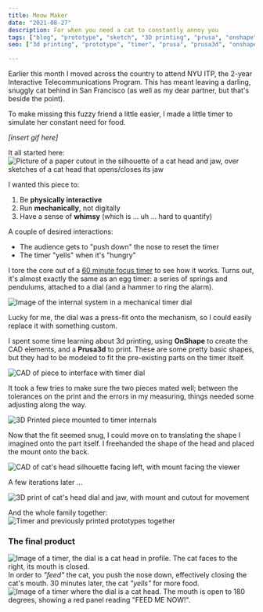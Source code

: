 ```yaml
---
title: Meow Maker
date: "2021-08-27"
description: For when you need a cat to constantly annoy you
tags: ["blog", "prototype", "sketch", "3D printing", "prusa", "onshape"]
seo: ["3d printing", "prototype", "timer", "prusa", "prusa3d", "onshape"]

---
```

Earlier this month I moved across the country to attend NYU ITP, the 2-year Interactive Telecommunications Program. This has meant leaving a darling, snuggly cat behind in San Francisco (as well as my dear partner, but that's beside the point). 

To make missing this fuzzy friend a little easier, I made a little timer to simulate her constant need for food. 

*[insert gif here]*

It all started here: ![Picture of a paper cutout in the silhouette of a cat head and jaw, over sketches of a cat head that opens/closes its jaw](https://firebasestorage.googleapis.com/v0/b/sketch-blog-857c6.appspot.com/o/cat-timer%2FE2B92FE4-0BCE-4A84-889F-A5C7CDB08EF6.jpg?alt=media&token=42a09256-3804-4575-a60f-c5a85ffac8e0)

I wanted this piece to: 
1. Be **physically interactive** 
2. Run **mechanically**, not digitally 
3. Have a sense of **whimsy** (which is ... uh ... hard to quantify) 

A couple of desired interactions: 
- The audience gets to  "push down" the nose to reset the timer 
- The timer "yells" when it's "hungry" 

I tore the core out of a [60 minute focus timer](https://amazon.com/gp/product/B07PRZ5BXS) to see how it works. Turns out, it's almost exactly the same as an egg timer: a series of springs and pendulums, attached to a dial (and a hammer to ring the alarm). 

![Image of the internal system in a mechanical timer dial](https://firebasestorage.googleapis.com/v0/b/sketch-blog-857c6.appspot.com/o/cat-timer%2FD5611CEA-F553-4C7F-96CB-B6DF3CC2197B.jpg?alt=media&token=f07aea85-54f7-41cd-96d2-6c8df5bd391a)

Lucky for me, the dial was a press-fit onto the mechanism, so I could easily replace it with something custom. 

I spent some time learning about 3d printing, using **OnShape** to create the CAD elements, and a **Prusa3d** to print. These are some pretty basic shapes, but they had to be modeled to fit the pre-existing parts on the timer itself. 

![CAD of piece to interface with timer dial](https://firebasestorage.googleapis.com/v0/b/sketch-blog-857c6.appspot.com/o/cat-timer%2FCEA7D261-4353-4D3F-83B4-72C367A8BFD2%202.jpg?alt=media&token=3f125920-d68b-4e75-93b8-831404cd51cf)

It took a few tries to make sure the two pieces mated well; between the tolerances on the print and the errors in my measuring, things needed some adjusting along the way. 

![3D Printed piece mounted to timer internals](https://firebasestorage.googleapis.com/v0/b/sketch-blog-857c6.appspot.com/o/cat-timer%2FB10A35AC-96A4-46D9-973F-59EE4F08C998.jpg?alt=media&token=15d10ef4-c50d-420d-ade2-5475aae08370)

Now that the fit seemed snug, I could move on to translating the shape I imagined onto the part itself. I freehanded the shape of the head and placed the mount onto the back. 

![CAD of cat's head silhouette facing left, with mount facing the viewer](https://firebasestorage.googleapis.com/v0/b/sketch-blog-857c6.appspot.com/o/cat-timer%2F0A8D54E0-1C3F-4E9D-BAA9-49671C301CEE.jpg?alt=media&token=fda60719-3f25-4549-893f-5585ebfa7206)

A few iterations later ... 

![3D print of cat's head dial and jaw, with mount and cutout for movement](https://firebasestorage.googleapis.com/v0/b/sketch-blog-857c6.appspot.com/o/cat-timer%2FE1D86A27-96A2-4219-B9CD-D81EFEB3A0E9.jpg?alt=media&token=f92407f6-0d3d-4777-be8b-59fd5d98e62e)

And the whole family together: 
![Timer and previously printed prototypes together](https://firebasestorage.googleapis.com/v0/b/sketch-blog-857c6.appspot.com/o/cat-timer%2F42B160F0-31D2-432E-B7DC-0C8BB03D196D.jpg?alt=media&token=db3451a7-2eb0-4cc5-ab86-5358439d962d)

### The final product

![Image of a timer, the dial is a cat head in profile. The cat faces to the right, its mouth is closed.](https://firebasestorage.googleapis.com/v0/b/sketch-blog-857c6.appspot.com/o/6F4FA6E9-6104-440B-B7A3-837555684355.jpg?alt=media&token=1ceef497-88f0-4c7f-ae3d-f09b7a9f736b)
In order to *"feed"* the cat, you push the nose down, effectively closing the cat's mouth. 
30 minutes later, the cat *"yells"* for more food. 
![Image of a timer where the dial is a cat head. The mouth is open to 180 degrees, showing a red panel reading "FEED ME NOW!".](https://firebasestorage.googleapis.com/v0/b/sketch-blog-857c6.appspot.com/o/3BFCE2CC-18C2-4D7F-9491-39E2339BADC6.jpg?alt=media&token=543c4909-f4a6-4166-9b70-048b0f39e4b9)
<!--stackedit_data:
eyJoaXN0b3J5IjpbLTEwODE1NTA2NjgsLTg0NjM0ODc2Niw3NT
c5OTY3NzEsLTIxMjQwMzU1NjIsLTE2NTYyNTI2NDEsLTk0MzQ2
Nzg1MCwtMTcwNTk1MDQ4LC0xMTY4NzAyOTE3LDk4MjE4MzQzMi
wtNjE4ODcxNzUxXX0=
-->
